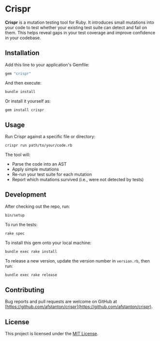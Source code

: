 # Crispr

**Crispr** is a mutation testing tool for Ruby. It introduces small mutations into your code to test whether your existing test suite can detect and fail on them. This helps reveal gaps in your test coverage and improve confidence in your codebase.

## Installation

Add this line to your application's Gemfile:

```ruby
gem "crispr"
```

And then execute:

```bash
bundle install
```

Or install it yourself as:

```bash
gem install crispr
```

## Usage

Run Crispr against a specific file or directory:

```bash
crispr run path/to/your/code.rb
```

The tool will:
- Parse the code into an AST
- Apply simple mutations
- Re-run your test suite for each mutation
- Report which mutations survived (i.e., were not detected by tests)

## Development

After checking out the repo, run:

```bash
bin/setup
```

To run the tests:

```bash
rake spec
```

To install this gem onto your local machine:

```bash
bundle exec rake install
```

To release a new version, update the version number in `version.rb`, then run:

```bash
bundle exec rake release
```

## Contributing

Bug reports and pull requests are welcome on GitHub at [https://github.com/afstanton/crispr](https://github.com/afstanton/crispr).

## License

This project is licensed under the [MIT License](https://opensource.org/licenses/MIT).